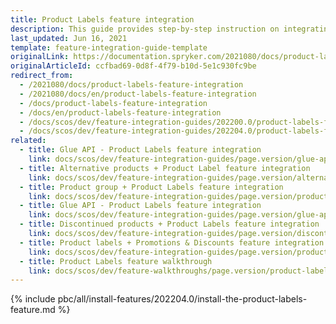 ```yaml
---
title: Product Labels feature integration
description: This guide provides step-by-step instruction on integrating
last_updated: Jun 16, 2021
template: feature-integration-guide-template
originalLink: https://documentation.spryker.com/2021080/docs/product-labels-feature-integration
originalArticleId: ccfbad69-0d8f-4f79-b10d-5e1c930fc9be
redirect_from:
  - /2021080/docs/product-labels-feature-integration
  - /2021080/docs/en/product-labels-feature-integration
  - /docs/product-labels-feature-integration
  - /docs/en/product-labels-feature-integration
  - /docs/scos/dev/feature-integration-guides/202200.0/product-labels-feature-integration.html
  - /docs/scos/dev/feature-integration-guides/202204.0/product-labels-feature-integration.html
related:
  - title: Glue API - Product Labels feature integration
    link: docs/scos/dev/feature-integration-guides/page.version/glue-api/glue-api-product-labels-feature-integration.html
  - title: Alternative products + Product Label feature integration
    link: docs/scos/dev/feature-integration-guides/page.version/alternative-products-product-label-feature-integration.html
  - title: Product group + Product Labels feature integration
    link: docs/scos/dev/feature-integration-guides/page.version/product-group-product-labels-feature-integration.html
  - title: Glue API - Product Labels feature integration
    link: docs/scos/dev/feature-integration-guides/page.version/glue-api/glue-api-product-labels-feature-integration.html
  - title: Discontinued products + Product Labels feature integration
    link: docs/scos/dev/feature-integration-guides/page.version/discontinued-products-product-labels-feature-integration.html
  - title: Product labels + Promotions & Discounts feature integration
    link: docs/scos/dev/feature-integration-guides/page.version/product-labels-promotions-and-discounts-feature-integration.html
  - title: Product Labels feature walkthrough
    link: docs/scos/dev/feature-walkthroughs/page.version/product-labels-feature-walkthrough.html
---
```


{% include pbc/all/install-features/202204.0/install-the-product-labels-feature.md %} <!-- To edit, see /_includes/pbc/all/install-features/202204.0/install-the-product-labels-feature.md -->
